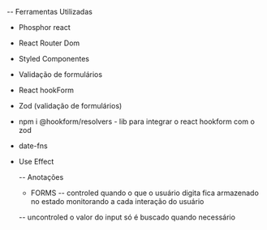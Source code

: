 -- Ferramentas Utilizadas

- Phosphor react
- React Router Dom
- Styled Componentes
- Validação de formulários
- React hookForm
- Zod (validação de formulários)
- npm i @hookform/resolvers - lib para integrar o react hookform com o zod
- date-fns
- Use Effect

  -- Anotações

  - FORMS
    -- controled
    quando o que o usuário digita fica armazenado no estado
    monitorando a cada interação do usuário

  -- uncontroled
  o valor do input só é buscado quando necessário
